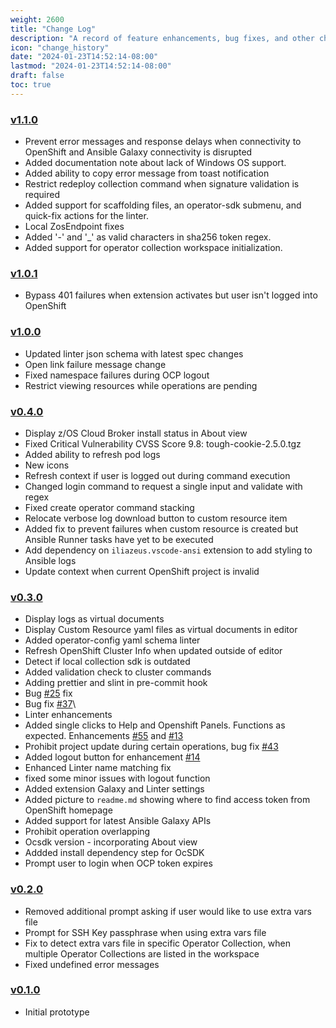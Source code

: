 ```yaml
---
weight: 2600
title: "Change Log"
description: "A record of feature enhancements, bug fixes, and other changes to the IBM Operator Collection SDK for VS Code extension."
icon: "change_history"
date: "2024-01-23T14:52:14-08:00"
lastmod: "2024-01-23T14:52:14-08:00"
draft: false
toc: true
---
```


### [v1.1.0](https://github.com/IBM/operator-collection-sdk-vscode-extension/releases/tag/1.1.0)
- Prevent error messages and response delays when connectivity to OpenShift and Ansible Galaxy connectivity is disrupted
- Added documentation note about lack of Windows OS support.
- Added ability to copy error message from toast notification
- Restrict redeploy collection command when signature validation is required
- Added support for scaffolding files, an operator-sdk submenu, and quick-fix actions for the linter.
- Local ZosEndpoint fixes
- Added '-' and '_' as valid characters in sha256 token regex.
- Added support for operator collection workspace initialization.

### [v1.0.1](https://github.com/IBM/operator-collection-sdk-vscode-extension/releases/tag/1.0.1)
- Bypass 401 failures when extension activates but user isn't logged into OpenShift

### [v1.0.0](https://github.com/IBM/operator-collection-sdk-vscode-extension/releases/tag/1.0.0)
- Updated linter json schema with latest spec changes
- Open link failure message change
- Fixed namespace failures during OCP logout
- Restrict viewing resources while operations are pending

### [v0.4.0](https://github.com/IBM/operator-collection-sdk-vscode-extension/releases/tag/0.4.0)

- Display z/OS Cloud Broker install status in About view
- Fixed Critical Vulnerability CVSS Score 9.8: tough-cookie-2.5.0.tgz
- Added ability to refresh pod logs
- New icons
- Refresh context if user is logged out during command execution
- Changed login command to request a single input and validate with regex
- Fixed create operator command stacking
- Relocate verbose log download button to custom resource item
- Added fix to prevent failures when custom resource is created but Ansible Runner tasks have yet to be executed
- Add dependency on `iliazeus.vscode-ansi` extension to add styling to Ansible logs
- Update context when current OpenShift project is invalid

### [v0.3.0](https://github.com/IBM/operator-collection-sdk-vscode-extension/releases/tag/0.3.0)

- Display logs as virtual documents
- Display Custom Resource yaml files as virtual documents in editor
- Added operator-config yaml schema linter
- Refresh OpenShift Cluster Info when updated outside of editor
- Detect if local collection sdk is outdated
- Added validation check to cluster commands
- Adding prettier and slint in pre-commit hook
- Bug [#25](https://github.com/IBM/operator-collection-sdk-vscode-extension/issues/25) fix
- Bug fix [#37](https://github.com/IBM/operator-collection-sdk-vscode-extension/issues/37)\
- Linter enhancements
- Added single clicks to Help and Openshift Panels. Functions as expected. Enhancements [#55](https://github.com/IBM/operator-collection-sdk-vscode-extension/issues/5) and [#13](https://github.com/IBM/operator-collection-sdk-vscode-extension/issues/13)
- Prohibit project update during certain operations, bug fix [#43](https://github.com/IBM/operator-collection-sdk-vscode-extension/issues/43)
- Added logout button for enhancement [#14](https://github.com/IBM/operator-collection-sdk-vscode-extension/issues/14)
- Enhanced Linter name matching fix
- fixed some minor issues with logout function
- Added extension Galaxy and Linter settings
- Added picture to `readme.md` showing where to find access token from OpenShift homepage
- Added support for latest Ansible Galaxy APIs
- Prohibit operation overlapping
- Ocsdk version - incorporating About view
- Addded install dependency step for OcSDK
- Prompt user to login when OCP token expires

### [v0.2.0](https://github.com/IBM/operator-collection-sdk-vscode-extension/releases/tag/0.2.0)

- Removed additional prompt asking if user would like to use extra vars file
- Prompt for SSH Key passphrase when using extra vars file
- Fix to detect extra vars file in specific Operator Collection, when multiple Operator Collections are listed in the workspace
- Fixed undefined error messages

### [v0.1.0](https://github.com/IBM/operator-collection-sdk-vscode-extension/releases/tag/0.1.0)

- Initial prototype